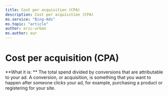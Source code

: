 ```yaml
---
title: Cost per acquisition (CPA)
description: Cost per acquisition (CPA)
ms.service: "Bing-Ads"
ms.topic: "article"
author: eric-urban
ms.author: eur
---
```


# Cost per acquisition (CPA)

**What it is: **       The total spend divided by conversions that are attributable to your ad. A conversion, or acquisition, is something that you want to happen after someone clicks your ad, for example, purchasing a product or registering for your site.


